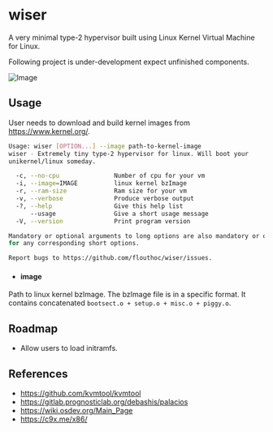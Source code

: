 # wiser

 A very minimal type-2 hypervisor built using Linux Kernel Virtual Machine for Linux.
 
 Following project is under-development expect unfinished components.
 
 ![Image](../main/assets/wiser.png?raw=true) 

## Usage

User needs to download and build kernel images from https://www.kernel.org/.


```bash 
Usage: wiser [OPTION...] --image path-to-kernel-image
wiser - Extremely tiny type-2 hypervisor for linux. Will boot your
unikernel/linux someday.

  -c, --no-cpu               Number of cpu for your vm
  -i, --image=IMAGE          linux kernel bzImage
  -r, --ram-size             Ram size for your vm
  -v, --verbose              Produce verbose output
  -?, --help                 Give this help list
      --usage                Give a short usage message
  -V, --version              Print program version

Mandatory or optional arguments to long options are also mandatory or optional
for any corresponding short options.

Report bugs to https://github.com/flouthoc/wiser/issues.
```

* #### image
Path to linux kernel bzImage. The bzImage file is in a specific format. It contains concatenated ```bootsect.o + setup.o + misc.o + piggy.o```.

## Roadmap
* Allow users to load initramfs.

## References
* https://github.com/kvmtool/kvmtool
* https://gitlab.prognosticlab.org/debashis/palacios
* https://wiki.osdev.org/Main_Page
* https://c9x.me/x86/

